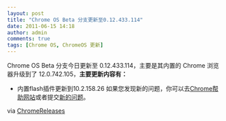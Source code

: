 ```yaml
---
layout: post
title: "Chrome OS Beta 分支更新至0.12.433.114"
date: 2011-06-15 14:18
author: admin
comments: true
tags: [Chrome OS, ChromeOS 更新]
---
```

Chrome OS Beta 分支今日更新至 0.12.433.114，主要是其内置的 Chrome 浏览器升级到了 12.0.742.105，**主要更新内容有：**


*   内置flash插件更新到10.2.158.26
如果您发现新的问题，你可以去<a href="http://www.google.com/chromeos/help.html" target="_blank">Chrome帮助网站</a>或者提交<a href="http://code.google.com/p/chromium-os/issues/entry" target="_blank">新的问题</a>。

via <a href="http://googlechromereleases.blogspot.com/2011/06/chrome-os-beta-channel-has-been-updated.html?utm_source=feedburner&amp;utm_medium=feed&amp;utm_campaign=Feed%3A+GoogleChromeReleases+%28Google+Chrome+Releases%29" target="_blank">ChromeReleases</a>
